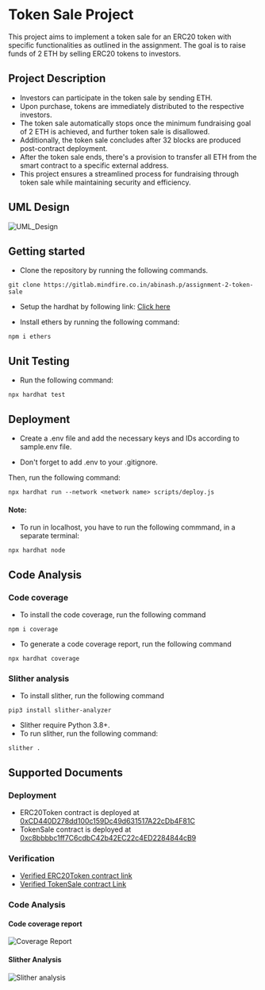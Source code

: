 # Token Sale Project

This project aims to implement a token sale for an ERC20 token with specific functionalities as outlined in the assignment. The goal is to raise funds of 2 ETH by selling ERC20 tokens to investors.

## Project Description
- Investors can participate in the token sale by sending ETH.
- Upon purchase, tokens are immediately distributed to the respective investors. 
- The token sale automatically stops once the minimum fundraising goal of 2 ETH is achieved, and further token sale is disallowed.
- Additionally, the token sale concludes after 32 blocks are produced post-contract deployment. 
- After the token sale ends, there's a provision to transfer all ETH from the smart contract to a specific external address.
- This project ensures a streamlined process for fundraising through token sale while maintaining security and efficiency.

## UML Design
![UML_Design](https://www.plantuml.com/plantuml/dpng/hLRVY-Cs47xFNp7G5vlRXNBGKfQsN7P9IkXUl2HXMreMerYJH3rPCfBiR6XxVtknB3koOkyFw5ioCzzePlJD9t_IXYXJvdmYjtzXPk0UzoZetnC0W6juKAmY1g4YYf4jHstj7-2Xt7AM1UPlOFPiK0d2OLUAp30fT1Jt4PuZE2BqV8L7XiUU-T_9X0c3QaSoX4Lo5AYQGfSIjBci4oiK1coSFh1YeuZGErGAQLGeh9WijNNU0A5KeTR01CLdf5S2ZyEUs7LgNAukUNG1YMzWAoLt05dxeXWgXiSkfEueuqHhy9gvxivCBSWQ0N99sOwX0YduoOPtiysaq4QLcP6TxKq5dbDvfNvjI-tYWhdFLdSVlzt8BoZUCFnsvj5EoVnopc3aWB4YlCGRA9am7x_xFlRIJOj2oOhmI0xV6-W21KNrQjBm7YE56IiO2jD1hu3aiXIcm_GlbDXIC0fF78C51ywLp2CTGjzTXP66y7LP5FpaoDK5keWjuKHacEmYacMoz58FnnFEvR5613CEPpk6fvYnd70TnL2KoatyXpFJp_I1bk_QA2Rsa0gIOs3IftmhkJEwWu3bUMbgfa7gzU-2Sb8KDVJFbW4__Tm2dzfXw7wi7ngQFFGJ54whkXdfS3c5D7-WabDxPr5mTKFxMlUSthX-hw3fjpCunF_66WZolPVs7yPf7w9U6KLFSUeXH77RT6DqemZDVSPt-PnpdEnXgCVpdZHTXOq5m0yZ10z4qX9yJJZEQjtIRr1AYz0FfSeEH2EDjkLfKCV2GNefwlFMHXO5qiYEQLuAgbU4QQI30El_ZPa3LUGeeXTItwB07SiOKQUx0n5xf97arBCEL2hm-590VDQ4Rbh12-XlEghCwSQqSGQX1JdPmEtvo57Ps4l2OTIBWjvocNq90kpM4c7Wy_JtT9FyEbkcqyVfudvwUpzBvyagNK_lPwzZ7cQhTB5ydAqtoMei-YvPRz9adYRBMOCA0ktbDaEJd3gdtM-cwp5ECyCgTDhKI0qiH8MwLfnTVUdDFuyMLs1y0lOzBCSXn85urlhuU5HNk-EVWBbV5zgf2SUbD4tnKHowAy8PRTGaKKlv9dLDZKSOJ-BIhKVCa49jecrvQfOoYbjNlyRBaj0SfY-ffpQog2yewhwzmhxR9koIUUiJXTiqzX4NABnTyOtqCurzz-tHzCAwCyx-NoJXeUfQnypjpA1pqwFhPOXFscQESLZOt2TjA-xXlGwVxRFwVL2Vzcy6CWUHQXGIDjSej6rnS7uhp0aJJEpTPTfuBnAyUtXkc4CV2I_nOaLUNQBmjQjpVYRFZUvMXF5w2-PIEHBR1t0SyO2g6yPey9tK9jab0YqaZAiVYKMp9p_-StqDzkVaRF2-9trhzw9C5kU02q3uJ8VOJoXecVF_0000)

## Getting started
- Clone the repository by running the following commands.

```
git clone https://gitlab.mindfire.co.in/abinash.p/assignment-2-token-sale
```

- Setup the hardhat by following link: [Click here](https://hardhat.org/hardhat-runner/docs/getting-started)

- Install ethers by running the following command:
```
npm i ethers
```

## Unit Testing
- Run the following command:
```
npx hardhat test
```

## Deployment

- Create a .env file and add the necessary keys and IDs according to sample.env file.

- Don't forget to add .env to your .gitignore.

Then, run the following command:

```
npx hardhat run --network <network name> scripts/deploy.js
```

#### Note: 

- To run in localhost, you have to run the following commmand, in a separate terminal: 
```
npx hardhat node
```

## Code Analysis

### Code coverage
- To install the code coverage, run the following command
```
npm i coverage
```
- To generate a code coverage report, run the following command
```
npx hardhat coverage
```

### Slither analysis
- To install slither, run the following command
```
pip3 install slither-analyzer
```
- Slither require Python 3.8+.
- To run slither, run the following command:
```
slither .
```

## Supported Documents

### Deployment
- ERC20Token contract is deployed at [0xCD440D278dd100c159Dc49d631517A22cDb4F81C](https://sepolia.etherscan.io/address/0xcd440d278dd100c159dc49d631517a22cdb4f81c)
- TokenSale contract is deployed at [0xc8bbbbc1ff7C6cdbC42b42EC22c4ED2284844cB9](https://sepolia.etherscan.io/address/0xc8bbbbc1ff7c6cdbc42b42ec22c4ed2284844cb9)

### Verification
- [Verified ERC20Token contract link ](https://sepolia.etherscan.io/address/0xCD440D278dd100c159Dc49d631517A22cDb4F81C#code)
- [Verified TokenSale contract Link](https://sepolia.etherscan.io/address/0xc8bbbbc1ff7C6cdbC42b42EC22c4ED2284844cB9#code)

### Code Analysis

#### Code coverage report
![Coverage Report](https://gitlab.mindfire.co.in/abinash.p/assignment-2-token-sale/uploads/4fb28e6fb60c2c1748aa678bf0e7ce50/image.png)

#### Slither Analysis
![Slither analysis](https://gitlab.mindfire.co.in/abinash.p/assignment-2-token-sale/uploads/079bbe9921cede4fc9712ce3ede1f3d7/image.png)